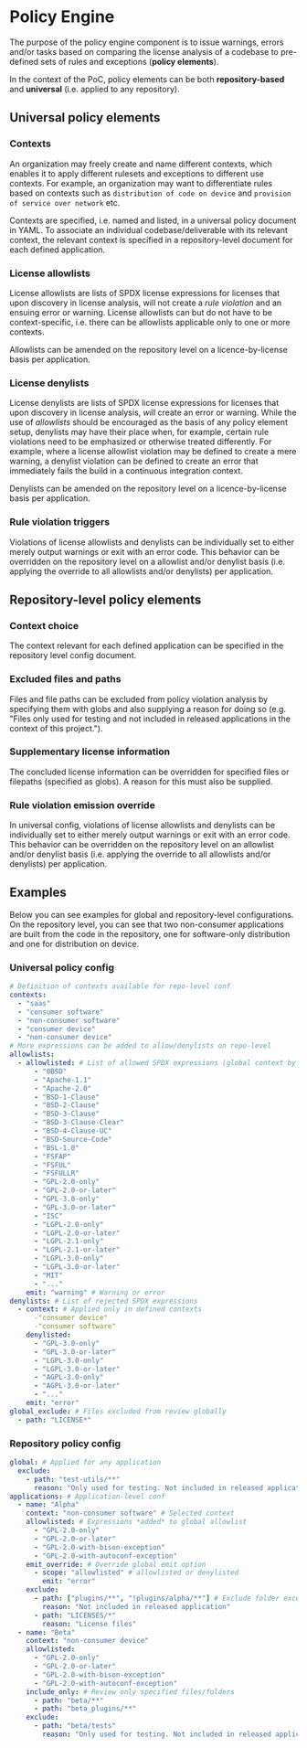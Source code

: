 # Policy Engine

The purpose of the policy engine component is to issue warnings, errors and/or tasks based on comparing the license analysis of a codebase to pre-defined sets of rules and exceptions (**policy elements**).

In the context of the PoC, policy elements can be both **repository-based** and **universal** (i.e. applied to any repository).

## Universal policy elements

### Contexts

An organization may freely create and name different contexts, which enables it to apply different rulesets and exceptions to different use contexts. For example, an organization may want to differentiate rules based on contexts such as `distribution of code on device` and `provision of service over network` etc.

Contexts are specified, i.e. named and listed, in a universal policy document in YAML. To associate an individual codebase/deliverable with its relevant context, the relevant context is specified in a repository-level document for each defined application.

### License allowlists

License allowlists are lists of SPDX license expressions for licenses that upon discovery in license analysis, will not create a _rule violation_ and an ensuing error or warning. License allowlists can but do not have to be context-specific, i.e. there can be allowlists applicable only to one or more contexts.

Allowlists can be amended on the repository level on a licence-by-license basis per application.

### License denylists

License denylists are lists of SPDX license expressions for licenses that upon discovery in license analysis, _will_ create an error or warning. While the use of _allowlists_ should be encouraged as the basis of any policy element setup, denylists may have their place when, for example, certain rule violations need to be emphasized or otherwise treated differently. For example, where a license allowlist violation may be defined to create a mere warning, a denylist violation can be defined to create an error that immediately fails the build in a continuous integration context.

Denylists can be amended on the repository level on a licence-by-license basis per application.

### Rule violation triggers

Violations of license allowlists and denylists can be individually set to either merely output warnings or exit with an error code. This behavior can be overridden on the repository level on a allowlist and/or denylist basis (i.e. applying the override to all allowlists and/or denylists) per application.

## Repository-level policy elements

### Context choice

The context relevant for each defined application can be specified in the repository level config document.

### Excluded files and paths

Files and file paths can be excluded from policy violation analysis by specifying them with globs and also supplying a reason for doing so (e.g. "Files only used for testing and not included in released applications in the context of this project.").

### Supplementary license information

The concluded license information can be overridden for specified files or filepaths (specified as globs). A reason for this must also be supplied.

### Rule violation emission override

In universal config, violations of license allowlists and denylists can be individually set to either merely output warnings or exit with an error code. This behavior can be overridden on the repository level on an allowlist and/or denylist basis (i.e. applying the override to all allowlists and/or denylists) per application.

## Examples

Below you can see examples for global and repository-level configurations. On the repository level, you can see that two non-consumer applications are built from the code in the repository, one for software-only distribution and one for distribution on device.

### Universal policy config

```yaml
# Definition of contexts available for repo-level conf
contexts:
  - "saas"
  - "consumer software"
  - "non-consumer software"
  - "consumer device"
  - "non-consumer device"
# More expressions can be added to allow/denylists on repo-level
allowlists:
  - allowlisted: # List of allowed SPDX expressions (global context by default)
      - "0BSD"
      - "Apache-1.1"
      - "Apache-2.0"
      - "BSD-1-Clause"
      - "BSD-2-Clause"
      - "BSD-3-Clause"
      - "BSD-3-Clause-Clear"
      - "BSD-4-Clause-UC"
      - "BSD-Source-Code"
      - "BSL-1.0"
      - "FSFAP"
      - "FSFUL"
      - "FSFULLR"
      - "GPL-2.0-only"
      - "GPL-2.0-or-later"
      - "GPL-3.0-only"
      - "GPL-3.0-or-later"
      - "ISC"
      - "LGPL-2.0-only"
      - "LGPL-2.0-or-later"
      - "LGPL-2.1-only"
      - "LGPL-2.1-or-later"
      - "LGPL-3.0-only"
      - "LGPL-3.0-or-later"
      - "MIT"
      - "..."
    emit: "warning" # Warning or error
denylists: # List of rejected SPDX expressions
  - context: # Applied only in defined contexts
      -"consumer device"
      -"consumer software"
    denylisted:
      - "GPL-3.0-only"
      - "GPL-3.0-or-later"
      - "LGPL-3.0-only"
      - "LGPL-3.0-or-later"
      - "AGPL-3.0-only"
      - "AGPL-3.0-or-later"
      - "..."
    emit: "error"
global_exclude: # Files excluded from review globally
  - path: "LICENSE*"
```

### Repository policy config

```yaml
global: # Applied for any application
  exclude:
    - path: "test-utils/**"
      reason: "Only used for testing. Not included in released applications."
applications: # Application-level conf
  - name: "Alpha"
    context: "non-consumer software" # Selected context
    allowlisted: # Expressions *added* to global allowlist
      - "GPL-2.0-only"
      - "GPL-2.0-or-later"
      - "GPL-2.0-with-bison-exception"
      - "GPL-2.0-with-autoconf-exception"
    emit_override: # Override global emit option
      - scope: "allowlisted" # allowlisted or denylisted
        emit: "error"
    exclude:
      - path: ["plugins/**", "!plugins/alpha/**"] # Exclude folder except for one subfolder
        reason: "Not included in released application"
      - path: "LICENSES/*"
        reason: "License files"
  - name: "Beta"
    context: "non-consumer device"
    allowlisted:
      - "GPL-2.0-only"
      - "GPL-2.0-or-later"
      - "GPL-2.0-with-bison-exception"
      - "GPL-2.0-with-autoconf-exception"
    include_only: # Review only specified files/folders
      - path: "beta/**"
      - path: "beta_plugins/**"
    exclude:
      - path: "beta/tests"
        reason: "Only used for testing. Not included in released application"
```
